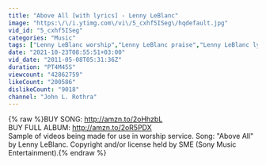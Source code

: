 ```yaml
---
title: "Above All [with lyrics] - Lenny LeBlanc"
image: "https:\/\/i.ytimg.com\/vi\/5_cxhf5ISeg\/hqdefault.jpg"
vid_id: "5_cxhf5ISeg"
categories: "Music"
tags: ["Lenny LeBlanc worship","Lenny LeBlanc praise","Lenny LeBlanc lyrics"]
date: "2021-10-23T08:55:51+03:00"
vid_date: "2011-05-08T05:31:36Z"
duration: "PT4M45S"
viewcount: "42862759"
likeCount: "200586"
dislikeCount: "9018"
channel: "John L. Rothra"
---
```

{% raw %}BUY SONG: <a rel="nofollow" target="blank" href="http://amzn.to/2oHhzbL">http://amzn.to/2oHhzbL</a><br />BUY FULL ALBUM: <a rel="nofollow" target="blank" href="http://amzn.to/2oR5PDX">http://amzn.to/2oR5PDX</a><br />Sample of videos being made for use in worship service.  Song: &quot;Above All&quot; by Lenny LeBlanc.  Copyright and/or license held by SME (Sony Music Entertainment).{% endraw %}
